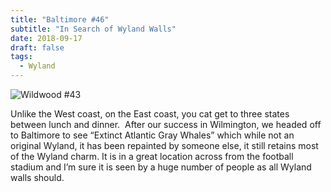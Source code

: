 ```yaml
---
title: "Baltimore #46"
subtitle: "In Search of Wyland Walls"
date: 2018-09-17
draft: false
tags:
  - Wyland
---
```


![Wildwood #43](../images/46-baltimore.webp)

Unlike the West coast, on the East coast, you cat get to three states between lunch and dinner.  After our success in Wilmington, we headed off to Baltimore to see “Extinct Atlantic Gray Whales” which while not an original Wyland, it has been repainted by someone else, it still retains most of the Wyland charm. It is in a great location across from the football stadium and I’m sure it is seen by a huge number of people as all Wyland walls should.
